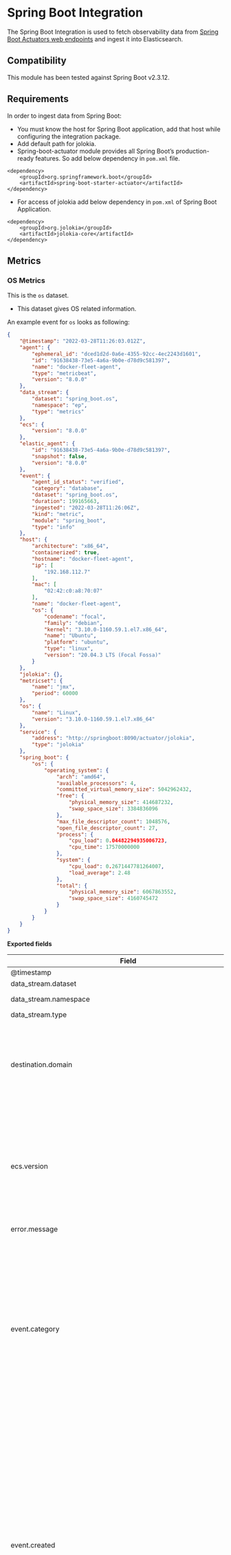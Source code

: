 # Spring Boot Integration

The Spring Boot Integration is used to fetch observability data from [Spring Boot Actuators web endpoints](https://docs.spring.io/spring-boot/docs/2.6.3/actuator-api/htmlsingle/) and ingest it into Elasticsearch.

## Compatibility

This module has been tested against Spring Boot v2.3.12.

## Requirements

In order to ingest data from Spring Boot:
- You must know the host for Spring Boot application, add that host while configuring the integration package.
- Add default path for jolokia.
- Spring-boot-actuator module provides all Spring Boot’s production-ready features. So add below dependency in `pom.xml` file.
```
<dependency>
    <groupId>org.springframework.boot</groupId>
    <artifactId>spring-boot-starter-actuator</artifactId>
</dependency>
```
- For access of jolokia add below dependency in `pom.xml` of Spring Boot Application.
```
<dependency>
	<groupId>org.jolokia</groupId>
	<artifactId>jolokia-core</artifactId>
</dependency>
```

## Metrics

### OS Metrics

This is the `os` dataset.

- This dataset gives OS related information.

An example event for `os` looks as following:

```json
{
    "@timestamp": "2022-03-28T11:26:03.012Z",
    "agent": {
        "ephemeral_id": "dced1d2d-0a6e-4355-92cc-4ec2243d1601",
        "id": "91638438-73e5-4a6a-9b0e-d78d9c581397",
        "name": "docker-fleet-agent",
        "type": "metricbeat",
        "version": "8.0.0"
    },
    "data_stream": {
        "dataset": "spring_boot.os",
        "namespace": "ep",
        "type": "metrics"
    },
    "ecs": {
        "version": "8.0.0"
    },
    "elastic_agent": {
        "id": "91638438-73e5-4a6a-9b0e-d78d9c581397",
        "snapshot": false,
        "version": "8.0.0"
    },
    "event": {
        "agent_id_status": "verified",
        "category": "database",
        "dataset": "spring_boot.os",
        "duration": 199165663,
        "ingested": "2022-03-28T11:26:06Z",
        "kind": "metric",
        "module": "spring_boot",
        "type": "info"
    },
    "host": {
        "architecture": "x86_64",
        "containerized": true,
        "hostname": "docker-fleet-agent",
        "ip": [
            "192.168.112.7"
        ],
        "mac": [
            "02:42:c0:a8:70:07"
        ],
        "name": "docker-fleet-agent",
        "os": {
            "codename": "focal",
            "family": "debian",
            "kernel": "3.10.0-1160.59.1.el7.x86_64",
            "name": "Ubuntu",
            "platform": "ubuntu",
            "type": "linux",
            "version": "20.04.3 LTS (Focal Fossa)"
        }
    },
    "jolokia": {},
    "metricset": {
        "name": "jmx",
        "period": 60000
    },
    "os": {
        "name": "Linux",
        "version": "3.10.0-1160.59.1.el7.x86_64"
    },
    "service": {
        "address": "http://springboot:8090/actuator/jolokia",
        "type": "jolokia"
    },
    "spring_boot": {
        "os": {
            "operating_system": {
                "arch": "amd64",
                "available_processors": 4,
                "committed_virtual_memory_size": 5042962432,
                "free": {
                    "physical_memory_size": 414687232,
                    "swap_space_size": 3384836096
                },
                "max_file_descriptor_count": 1048576,
                "open_file_descriptor_count": 27,
                "process": {
                    "cpu_load": 0.04482294935006723,
                    "cpu_time": 17570000000
                },
                "system": {
                    "cpu_load": 0.2671447781264007,
                    "load_average": 2.48
                },
                "total": {
                    "physical_memory_size": 6067863552,
                    "swap_space_size": 4160745472
                }
            }
        }
    }
}
```

**Exported fields**

| Field | Description | Type |
|---|---|---|
| @timestamp | Event timestamp. | date |
| data_stream.dataset | Data stream dataset. | constant_keyword |
| data_stream.namespace | Data stream namespace. | constant_keyword |
| data_stream.type | Data stream type. | constant_keyword |
| destination.domain | The domain name of the destination system. This value may be a host name, a fully qualified domain name, or another host naming format. The value may derive from the original event or be added from enrichment. | keyword |
| ecs.version | ECS version this event conforms to. `ecs.version` is a required field and must exist in all events. When querying across multiple indices -- which may conform to slightly different ECS versions -- this field lets integrations adjust to the schema version of the events. | keyword |
| error.message | Error message. | match_only_text |
| event.category | This is one of four ECS Categorization Fields, and indicates the second level in the ECS category hierarchy. `event.category` represents the "big buckets" of ECS categories. For example, filtering on `event.category:process` yields all events relating to process activity. This field is closely related to `event.type`, which is used as a subcategory. This field is an array. This will allow proper categorization of some events that fall in multiple categories. | keyword |
| event.created | event.created contains the date/time when the event was first read by an agent, or by your pipeline. This field is distinct from @timestamp in that @timestamp typically contain the time extracted from the original event. In most situations, these two timestamps will be slightly different. The difference can be used to calculate the delay between your source generating an event, and the time when your agent first processed it. This can be used to monitor your agent's or pipeline's ability to keep up with your event source. In case the two timestamps are identical, @timestamp should be used. | date |
| event.dataset | Name of the dataset. If an event source publishes more than one type of log or events (e.g. access log, error log), the dataset is used to specify which one the event comes from. It's recommended but not required to start the dataset name with the module name, followed by a dot, then the dataset name. | keyword |
| event.kind | This is one of four ECS Categorization Fields, and indicates the highest level in the ECS category hierarchy. `event.kind` gives high-level information about what type of information the event contains, without being specific to the contents of the event. For example, values of this field distinguish alert events from metric events. The value of this field can be used to inform how these kinds of events should be handled. They may warrant different retention, different access control, it may also help understand whether the data coming in at a regular interval or not. | keyword |
| event.module | Name of the module this data is coming from. If your monitoring agent supports the concept of modules or plugins to process events of a given source (e.g. Apache logs), `event.module` should contain the name of this module. | keyword |
| event.outcome | This is one of four ECS Categorization Fields, and indicates the lowest level in the ECS category hierarchy. `event.outcome` simply denotes whether the event represents a success or a failure from the perspective of the entity that produced the event. Note that when a single transaction is described in multiple events, each event may populate different values of `event.outcome`, according to their perspective. Also note that in the case of a compound event (a single event that contains multiple logical events), this field should be populated with the value that best captures the overall success or failure from the perspective of the event producer. Further note that not all events will have an associated outcome. For example, this field is generally not populated for metric events, events with `event.type:info`, or any events for which an outcome does not make logical sense. | keyword |
| file.path | Full path to the file, including the file name. It should include the drive letter, when appropriate. | keyword |
| http.request.method | HTTP request method. The value should retain its casing from the original event. For example, `GET`, `get`, and `GeT` are all considered valid values for this field. | keyword |
| http.request.referrer | Referrer for this HTTP request. | keyword |
| http.response.body.bytes | Size in bytes of the response body. | long |
| http.response.status_code | HTTP response status code. | long |
| http.version | HTTP version. | keyword |
| log.file.path | Full path to the log file this event came from, including the file name. It should include the drive letter, when appropriate. If the event wasn't read from a log file, do not populate this field. | keyword |
| log.level | Original log level of the log event. If the source of the event provides a log level or textual severity, this is the one that goes in `log.level`. If your source doesn't specify one, you may put your event transport's severity here (e.g. Syslog severity). Some examples are `warn`, `err`, `i`, `informational`. | keyword |
| message | For log events the message field contains the log message, optimized for viewing in a log viewer. For structured logs without an original message field, other fields can be concatenated to form a human-readable summary of the event. If multiple messages exist, they can be combined into one message. | match_only_text |
| os.name | Operating system name, without the version. | keyword |
| os.version | Operating system version as a raw string. | keyword |
| process.pid | Process id. | long |
| process.thread.id | Thread ID. | long |
| service.address | Address where data about this service was collected from. This should be a URI, network address (ipv4:port or [ipv6]:port) or a resource path (sockets). | keyword |
| service.type | The type of the service data is collected from. The type can be used to group and correlate logs and metrics from one service type. Example: If logs or metrics are collected from Elasticsearch, `service.type` would be `elasticsearch`. | keyword |
| source.address | Some event source addresses are defined ambiguously. The event will sometimes list an IP, a domain or a unix socket.  You should always store the raw address in the `.address` field. Then it should be duplicated to `.ip` or `.domain`, depending on which one it is. | keyword |
| source.as.number | Unique number allocated to the autonomous system. The autonomous system number (ASN) uniquely identifies each network on the Internet. | long |
| source.as.organization.name | Organization name. | keyword |
| source.domain | The domain name of the source system. This value may be a host name, a fully qualified domain name, or another host naming format. The value may derive from the original event or be added from enrichment. | keyword |
| source.geo.city_name | City name. | keyword |
| source.geo.continent_name | Name of the continent. | keyword |
| source.geo.country_iso_code | Country ISO code. | keyword |
| source.geo.country_name | Country name. | keyword |
| source.geo.location | Longitude and latitude. | geo_point |
| source.geo.region_iso_code | Region ISO code. | keyword |
| source.geo.region_name | Region name. | keyword |
| source.ip | IP address of the source (IPv4 or IPv6). | ip |
| spring_boot.os.operating_system.arch |  | keyword |
| spring_boot.os.operating_system.available_processors |  | long |
| spring_boot.os.operating_system.committed_virtual_memory_size |  | long |
| spring_boot.os.operating_system.free.physical_memory_size |  | long |
| spring_boot.os.operating_system.free.swap_space_size |  | long |
| spring_boot.os.operating_system.max_file_descriptor_count |  | long |
| spring_boot.os.operating_system.open_file_descriptor_count |  | long |
| spring_boot.os.operating_system.process.cpu_load |  | long |
| spring_boot.os.operating_system.process.cpu_time |  | long |
| spring_boot.os.operating_system.system.cpu_load |  | long |
| spring_boot.os.operating_system.system.load_average |  | long |
| spring_boot.os.operating_system.total.physical_memory_size |  | long |
| spring_boot.os.operating_system.total.swap_space_size |  | long |
| spring_boot.os.runtime.boot_class.path |  | keyword |
| spring_boot.os.runtime.boot_class.path_supported |  | boolean |
| spring_boot.os.runtime.class_path |  | keyword |
| spring_boot.os.runtime.library_path |  | keyword |
| spring_boot.os.runtime.management_spec_version |  | keyword |
| spring_boot.os.runtime.name |  | keyword |
| spring_boot.os.runtime.spec.name |  | keyword |
| spring_boot.os.runtime.spec.vendor |  | keyword |
| spring_boot.os.runtime.spec.version |  | keyword |
| spring_boot.os.runtime.start_time |  | long |
| spring_boot.os.runtime.system_properties.awt_toolkit |  | keyword |
| spring_boot.os.runtime.system_properties.catalina_base |  | keyword |
| spring_boot.os.runtime.system_properties.catalina_home |  | keyword |
| spring_boot.os.runtime.system_properties.catalina_use_naming |  | keyword |
| spring_boot.os.runtime.system_properties.file_encoding |  | keyword |
| spring_boot.os.runtime.system_properties.file_encoding_pkg |  | keyword |
| spring_boot.os.runtime.system_properties.file_separator |  | keyword |
| spring_boot.os.runtime.system_properties.java_awt_graphicsenv |  | keyword |
| spring_boot.os.runtime.system_properties.java_awt_headless |  | keyword |
| spring_boot.os.runtime.system_properties.java_awt_printerjob |  | keyword |
| spring_boot.os.runtime.system_properties.java_class_path |  | keyword |
| spring_boot.os.runtime.system_properties.java_class_version |  | keyword |
| spring_boot.os.runtime.system_properties.java_endorsed_dirs |  | keyword |
| spring_boot.os.runtime.system_properties.java_ext_dirs |  | keyword |
| spring_boot.os.runtime.system_properties.java_home |  | keyword |
| spring_boot.os.runtime.system_properties.java_io_tmpdir |  | keyword |
| spring_boot.os.runtime.system_properties.java_library_path |  | keyword |
| spring_boot.os.runtime.system_properties.java_protocol_handler_pkgs |  | keyword |
| spring_boot.os.runtime.system_properties.java_runtime_name |  | keyword |
| spring_boot.os.runtime.system_properties.java_runtime_version |  | keyword |
| spring_boot.os.runtime.system_properties.java_specification_name |  | keyword |
| spring_boot.os.runtime.system_properties.java_specification_vendor |  | keyword |
| spring_boot.os.runtime.system_properties.java_specification_version |  | keyword |
| spring_boot.os.runtime.system_properties.java_vendor |  | keyword |
| spring_boot.os.runtime.system_properties.java_vendor_url |  | keyword |
| spring_boot.os.runtime.system_properties.java_vendor_url_bug |  | keyword |
| spring_boot.os.runtime.system_properties.java_vendor_version |  | keyword |
| spring_boot.os.runtime.system_properties.java_version |  | keyword |
| spring_boot.os.runtime.system_properties.java_version_date |  | keyword |
| spring_boot.os.runtime.system_properties.java_vm_info |  | keyword |
| spring_boot.os.runtime.system_properties.java_vm_name |  | keyword |
| spring_boot.os.runtime.system_properties.java_vm_specification_name |  | keyword |
| spring_boot.os.runtime.system_properties.java_vm_specification_vendor |  | keyword |
| spring_boot.os.runtime.system_properties.java_vm_specification_version |  | keyword |
| spring_boot.os.runtime.system_properties.java_vm_vendor |  | keyword |
| spring_boot.os.runtime.system_properties.java_vm_version |  | keyword |
| spring_boot.os.runtime.system_properties.jdk_debug |  | keyword |
| spring_boot.os.runtime.system_properties.line_separator |  | keyword |
| spring_boot.os.runtime.system_properties.log_file |  | keyword |
| spring_boot.os.runtime.system_properties.os_arch |  | keyword |
| spring_boot.os.runtime.system_properties.os_name |  | keyword |
| spring_boot.os.runtime.system_properties.os_version |  | keyword |
| spring_boot.os.runtime.system_properties.path_separator |  | keyword |
| spring_boot.os.runtime.system_properties.pid |  | keyword |
| spring_boot.os.runtime.system_properties.spring_beaninfo_ignore |  | keyword |
| spring_boot.os.runtime.system_properties.sun_arch_data_model |  | keyword |
| spring_boot.os.runtime.system_properties.sun_boot_class_path |  | keyword |
| spring_boot.os.runtime.system_properties.sun_boot_library_path |  | keyword |
| spring_boot.os.runtime.system_properties.sun_cpu_endian |  | keyword |
| spring_boot.os.runtime.system_properties.sun_cpu_isalist |  | keyword |
| spring_boot.os.runtime.system_properties.sun_io_unicode_encoding |  | keyword |
| spring_boot.os.runtime.system_properties.sun_java_command |  | keyword |
| spring_boot.os.runtime.system_properties.sun_java_launcher |  | keyword |
| spring_boot.os.runtime.system_properties.sun_jnu_encoding |  | keyword |
| spring_boot.os.runtime.system_properties.sun_management_compiler |  | keyword |
| spring_boot.os.runtime.system_properties.sun_os_patch_level |  | keyword |
| spring_boot.os.runtime.system_properties.user_country |  | keyword |
| spring_boot.os.runtime.system_properties.user_dir |  | keyword |
| spring_boot.os.runtime.system_properties.user_home |  | keyword |
| spring_boot.os.runtime.system_properties.user_language |  | keyword |
| spring_boot.os.runtime.system_properties.user_name |  | keyword |
| spring_boot.os.runtime.system_properties.user_timezone |  | keyword |
| spring_boot.os.runtime.uptime |  | long |
| spring_boot.os.runtime.vm.name |  | keyword |
| spring_boot.os.runtime.vm.vendor |  | keyword |
| spring_boot.os.runtime.vm.version |  | keyword |
| tags | List of keywords used to tag each event. | keyword |
| tls.cipher | String indicating the cipher used during the current connection. | keyword |
| tls.version | Numeric part of the version parsed from the original string. | keyword |
| tls.version_protocol | Normalized lowercase protocol name parsed from original string. | keyword |
| url.domain | Domain of the url, such as "www.elastic.co". In some cases a URL may refer to an IP and/or port directly, without a domain name. In this case, the IP address would go to the `domain` field. If the URL contains a literal IPv6 address enclosed by `[` and `]` (IETF RFC 2732), the `[` and `]` characters should also be captured in the `domain` field. | keyword |
| url.extension | The field contains the file extension from the original request url, excluding the leading dot. The file extension is only set if it exists, as not every url has a file extension. The leading period must not be included. For example, the value must be "png", not ".png". Note that when the file name has multiple extensions (example.tar.gz), only the last one should be captured ("gz", not "tar.gz"). | keyword |
| url.original | Unmodified original url as seen in the event source. Note that in network monitoring, the observed URL may be a full URL, whereas in access logs, the URL is often just represented as a path. This field is meant to represent the URL as it was observed, complete or not. | wildcard |
| url.path | Path of the request, such as "/search". | wildcard |
| url.query | The query field describes the query string of the request, such as "q=elasticsearch". The `?` is excluded from the query string. If a URL contains no `?`, there is no query field. If there is a `?` but no query, the query field exists with an empty string. The `exists` query can be used to differentiate between the two cases. | keyword |
| user.name | Short name or login of the user. | keyword |
| user_agent.device.name | Name of the device. | keyword |
| user_agent.name | Name of the user agent. | keyword |
| user_agent.original | Unparsed user_agent string. | keyword |
| user_agent.os.full | Operating system name, including the version or code name. | keyword |
| user_agent.os.name | Operating system name, without the version. | keyword |
| user_agent.os.version | Operating system version as a raw string. | keyword |
| user_agent.version | Version of the user agent. | keyword |


### Threads Metrics

This is the `threads` dataset.

- This dataset gives details of threads.

An example event for `threads` looks as following:

```json
{
    "@timestamp": "2022-03-28T11:27:39.605Z",
    "agent": {
        "ephemeral_id": "f20f638a-566a-4317-9cd9-f5cf73973b99",
        "id": "91638438-73e5-4a6a-9b0e-d78d9c581397",
        "name": "docker-fleet-agent",
        "type": "metricbeat",
        "version": "8.0.0"
    },
    "data_stream": {
        "dataset": "spring_boot.threads",
        "namespace": "ep",
        "type": "metrics"
    },
    "ecs": {
        "version": "8.0.0"
    },
    "elastic_agent": {
        "id": "91638438-73e5-4a6a-9b0e-d78d9c581397",
        "snapshot": false,
        "version": "8.0.0"
    },
    "event": {
        "agent_id_status": "verified",
        "category": "database",
        "dataset": "spring_boot.threads",
        "duration": 97644083,
        "ingested": "2022-03-28T11:27:43Z",
        "kind": "metric",
        "module": "spring_boot",
        "type": "info"
    },
    "host": {
        "architecture": "x86_64",
        "containerized": true,
        "hostname": "docker-fleet-agent",
        "ip": [
            "192.168.112.7"
        ],
        "mac": [
            "02:42:c0:a8:70:07"
        ],
        "name": "docker-fleet-agent",
        "os": {
            "codename": "focal",
            "family": "debian",
            "kernel": "3.10.0-1160.59.1.el7.x86_64",
            "name": "Ubuntu",
            "platform": "ubuntu",
            "type": "linux",
            "version": "20.04.3 LTS (Focal Fossa)"
        }
    },
    "jolokia": {},
    "metricset": {
        "name": "jmx",
        "period": 60000
    },
    "service": {
        "address": "http://springboot:8090/actuator/jolokia",
        "type": "jolokia"
    },
    "spring_boot": {
        "threads": {
            "threading": {
                "current_thread": {
                    "allocated_bytes": 226144,
                    "cpu_time": 95404339,
                    "cpu_time_supported": true,
                    "user_time": 90000000
                },
                "daemon_thread_count": 16,
                "object_monitor_usage_supported": true,
                "peak_thread_count": 20,
                "synchronizer_usage_supported": true,
                "thread": {
                    "allocated_memory_enabled": true,
                    "allocated_memory_supported": true,
                    "contention_monitoring_enabled": false,
                    "contention_monitoring_supported": true,
                    "count": 20,
                    "cpu_time_enabled": true,
                    "cpu_time_supported": true
                },
                "total_started_thread_count": 23
            }
        }
    }
}
```

**Exported fields**

| Field | Description | Type |
|---|---|---|
| @timestamp | Event timestamp. | date |
| data_stream.dataset | Data stream dataset. | constant_keyword |
| data_stream.namespace | Data stream namespace. | constant_keyword |
| data_stream.type | Data stream type. | constant_keyword |
| destination.domain | The domain name of the destination system. This value may be a host name, a fully qualified domain name, or another host naming format. The value may derive from the original event or be added from enrichment. | keyword |
| ecs.version | ECS version this event conforms to. `ecs.version` is a required field and must exist in all events. When querying across multiple indices -- which may conform to slightly different ECS versions -- this field lets integrations adjust to the schema version of the events. | keyword |
| error.message | Error message. | match_only_text |
| event.category | This is one of four ECS Categorization Fields, and indicates the second level in the ECS category hierarchy. `event.category` represents the "big buckets" of ECS categories. For example, filtering on `event.category:process` yields all events relating to process activity. This field is closely related to `event.type`, which is used as a subcategory. This field is an array. This will allow proper categorization of some events that fall in multiple categories. | keyword |
| event.created | event.created contains the date/time when the event was first read by an agent, or by your pipeline. This field is distinct from @timestamp in that @timestamp typically contain the time extracted from the original event. In most situations, these two timestamps will be slightly different. The difference can be used to calculate the delay between your source generating an event, and the time when your agent first processed it. This can be used to monitor your agent's or pipeline's ability to keep up with your event source. In case the two timestamps are identical, @timestamp should be used. | date |
| event.dataset | Name of the dataset. If an event source publishes more than one type of log or events (e.g. access log, error log), the dataset is used to specify which one the event comes from. It's recommended but not required to start the dataset name with the module name, followed by a dot, then the dataset name. | keyword |
| event.kind | This is one of four ECS Categorization Fields, and indicates the highest level in the ECS category hierarchy. `event.kind` gives high-level information about what type of information the event contains, without being specific to the contents of the event. For example, values of this field distinguish alert events from metric events. The value of this field can be used to inform how these kinds of events should be handled. They may warrant different retention, different access control, it may also help understand whether the data coming in at a regular interval or not. | keyword |
| event.module | Name of the module this data is coming from. If your monitoring agent supports the concept of modules or plugins to process events of a given source (e.g. Apache logs), `event.module` should contain the name of this module. | keyword |
| event.outcome | This is one of four ECS Categorization Fields, and indicates the lowest level in the ECS category hierarchy. `event.outcome` simply denotes whether the event represents a success or a failure from the perspective of the entity that produced the event. Note that when a single transaction is described in multiple events, each event may populate different values of `event.outcome`, according to their perspective. Also note that in the case of a compound event (a single event that contains multiple logical events), this field should be populated with the value that best captures the overall success or failure from the perspective of the event producer. Further note that not all events will have an associated outcome. For example, this field is generally not populated for metric events, events with `event.type:info`, or any events for which an outcome does not make logical sense. | keyword |
| file.path | Full path to the file, including the file name. It should include the drive letter, when appropriate. | keyword |
| http.request.method | HTTP request method. The value should retain its casing from the original event. For example, `GET`, `get`, and `GeT` are all considered valid values for this field. | keyword |
| http.request.referrer | Referrer for this HTTP request. | keyword |
| http.response.body.bytes | Size in bytes of the response body. | long |
| http.response.status_code | HTTP response status code. | long |
| http.version | HTTP version. | keyword |
| log.file.path | Full path to the log file this event came from, including the file name. It should include the drive letter, when appropriate. If the event wasn't read from a log file, do not populate this field. | keyword |
| log.level | Original log level of the log event. If the source of the event provides a log level or textual severity, this is the one that goes in `log.level`. If your source doesn't specify one, you may put your event transport's severity here (e.g. Syslog severity). Some examples are `warn`, `err`, `i`, `informational`. | keyword |
| message | For log events the message field contains the log message, optimized for viewing in a log viewer. For structured logs without an original message field, other fields can be concatenated to form a human-readable summary of the event. If multiple messages exist, they can be combined into one message. | match_only_text |
| os.name | Operating system name, without the version. | keyword |
| os.version | Operating system version as a raw string. | keyword |
| process.pid | Process id. | long |
| process.thread.id | Thread ID. | long |
| service.address | Address where data about this service was collected from. This should be a URI, network address (ipv4:port or [ipv6]:port) or a resource path (sockets). | keyword |
| service.type | The type of the service data is collected from. The type can be used to group and correlate logs and metrics from one service type. Example: If logs or metrics are collected from Elasticsearch, `service.type` would be `elasticsearch`. | keyword |
| source.address | Some event source addresses are defined ambiguously. The event will sometimes list an IP, a domain or a unix socket.  You should always store the raw address in the `.address` field. Then it should be duplicated to `.ip` or `.domain`, depending on which one it is. | keyword |
| source.as.number | Unique number allocated to the autonomous system. The autonomous system number (ASN) uniquely identifies each network on the Internet. | long |
| source.as.organization.name | Organization name. | keyword |
| source.domain | The domain name of the source system. This value may be a host name, a fully qualified domain name, or another host naming format. The value may derive from the original event or be added from enrichment. | keyword |
| source.geo.city_name | City name. | keyword |
| source.geo.continent_name | Name of the continent. | keyword |
| source.geo.country_iso_code | Country ISO code. | keyword |
| source.geo.country_name | Country name. | keyword |
| source.geo.location | Longitude and latitude. | geo_point |
| source.geo.region_iso_code | Region ISO code. | keyword |
| source.geo.region_name | Region name. | keyword |
| source.ip | IP address of the source (IPv4 or IPv6). | ip |
| spring_boot.threads.threading.current_thread.allocated_bytes |  | double |
| spring_boot.threads.threading.current_thread.cpu_time |  | long |
| spring_boot.threads.threading.current_thread.cpu_time_supported |  | boolean |
| spring_boot.threads.threading.current_thread.user_time |  | long |
| spring_boot.threads.threading.daemon_thread_count |  | long |
| spring_boot.threads.threading.object_monitor_usage_supported |  | boolean |
| spring_boot.threads.threading.peak_thread_count |  | long |
| spring_boot.threads.threading.synchronizer_usage_supported |  | boolean |
| spring_boot.threads.threading.thread.allocated_memory_enabled |  | boolean |
| spring_boot.threads.threading.thread.allocated_memory_supported |  | boolean |
| spring_boot.threads.threading.thread.contention_monitoring_enabled |  | boolean |
| spring_boot.threads.threading.thread.contention_monitoring_supported |  | boolean |
| spring_boot.threads.threading.thread.count |  | long |
| spring_boot.threads.threading.thread.cpu_time_enabled |  | boolean |
| spring_boot.threads.threading.thread.cpu_time_supported |  | boolean |
| spring_boot.threads.threading.total_started_thread_count |  | long |
| tags | List of keywords used to tag each event. | keyword |
| tls.cipher | String indicating the cipher used during the current connection. | keyword |
| tls.version | Numeric part of the version parsed from the original string. | keyword |
| tls.version_protocol | Normalized lowercase protocol name parsed from original string. | keyword |
| url.domain | Domain of the url, such as "www.elastic.co". In some cases a URL may refer to an IP and/or port directly, without a domain name. In this case, the IP address would go to the `domain` field. If the URL contains a literal IPv6 address enclosed by `[` and `]` (IETF RFC 2732), the `[` and `]` characters should also be captured in the `domain` field. | keyword |
| url.extension | The field contains the file extension from the original request url, excluding the leading dot. The file extension is only set if it exists, as not every url has a file extension. The leading period must not be included. For example, the value must be "png", not ".png". Note that when the file name has multiple extensions (example.tar.gz), only the last one should be captured ("gz", not "tar.gz"). | keyword |
| url.original | Unmodified original url as seen in the event source. Note that in network monitoring, the observed URL may be a full URL, whereas in access logs, the URL is often just represented as a path. This field is meant to represent the URL as it was observed, complete or not. | wildcard |
| url.path | Path of the request, such as "/search". | wildcard |
| url.query | The query field describes the query string of the request, such as "q=elasticsearch". The `?` is excluded from the query string. If a URL contains no `?`, there is no query field. If there is a `?` but no query, the query field exists with an empty string. The `exists` query can be used to differentiate between the two cases. | keyword |
| user.name | Short name or login of the user. | keyword |
| user_agent.device.name | Name of the device. | keyword |
| user_agent.name | Name of the user agent. | keyword |
| user_agent.original | Unparsed user_agent string. | keyword |
| user_agent.os.full | Operating system name, including the version or code name. | keyword |
| user_agent.os.name | Operating system name, without the version. | keyword |
| user_agent.os.version | Operating system version as a raw string. | keyword |
| user_agent.version | Version of the user agent. | keyword |


### Server Metrics

This is the `server` dataset.

- This dataset gives information of Server.

An example event for `server` looks as following:

```json
{
    "@timestamp": "2022-03-28T11:26:51.895Z",
    "agent": {
        "ephemeral_id": "62781031-f23f-4439-862c-337fddf40679",
        "id": "91638438-73e5-4a6a-9b0e-d78d9c581397",
        "name": "docker-fleet-agent",
        "type": "metricbeat",
        "version": "8.0.0"
    },
    "data_stream": {
        "dataset": "spring_boot.server",
        "namespace": "ep",
        "type": "metrics"
    },
    "ecs": {
        "version": "8.0.0"
    },
    "elastic_agent": {
        "id": "91638438-73e5-4a6a-9b0e-d78d9c581397",
        "snapshot": false,
        "version": "8.0.0"
    },
    "event": {
        "agent_id_status": "verified",
        "dataset": "spring_boot.server",
        "duration": 102381358,
        "ingested": "2022-03-28T11:26:55Z",
        "kind": "metric",
        "module": "prometheus"
    },
    "host": {
        "architecture": "x86_64",
        "containerized": true,
        "hostname": "docker-fleet-agent",
        "ip": [
            "192.168.112.7"
        ],
        "mac": [
            "02:42:c0:a8:70:07"
        ],
        "name": "docker-fleet-agent",
        "os": {
            "codename": "focal",
            "family": "debian",
            "kernel": "3.10.0-1160.59.1.el7.x86_64",
            "name": "Ubuntu",
            "platform": "ubuntu",
            "type": "linux",
            "version": "20.04.3 LTS (Focal Fossa)"
        }
    },
    "metricset": {
        "period": 20000
    },
    "service": {
        "type": "spring_boot"
    },
    "spring_boot": {
        "server": {
            "labels": {
                "instance": "springboot:8090",
                "job": "prometheus",
                "level": "debug"
            },
            "metrics": {
                "logback_events_total": 0
            }
        }
    }
}
```

**Exported fields**

| Field | Description | Type |
|---|---|---|
| @timestamp | Event timestamp. | date |
| data_stream.dataset | Data stream dataset. | constant_keyword |
| data_stream.namespace | Data stream namespace. | constant_keyword |
| data_stream.type | Data stream type. | constant_keyword |
| ecs.version | ECS version this event conforms to. `ecs.version` is a required field and must exist in all events. When querying across multiple indices -- which may conform to slightly different ECS versions -- this field lets integrations adjust to the schema version of the events. | keyword |
| labels | Custom key/value pairs. Can be used to add meta information to events. Should not contain nested objects. All values are stored as keyword. Example: `docker` and `k8s` labels. | object |
| service.type | The type of the service data is collected from. The type can be used to group and correlate logs and metrics from one service type. Example: If logs or metrics are collected from Elasticsearch, `service.type` would be `elasticsearch`. | keyword |
| spring_boot.server.labels.action |  | keyword |
| spring_boot.server.labels.area |  | keyword |
| spring_boot.server.labels.cause |  | keyword |
| spring_boot.server.labels.exception |  | keyword |
| spring_boot.server.labels.id |  | keyword |
| spring_boot.server.labels.instance |  | keyword |
| spring_boot.server.labels.job |  | keyword |
| spring_boot.server.labels.level |  | keyword |
| spring_boot.server.labels.method |  | keyword |
| spring_boot.server.labels.outcome |  | keyword |
| spring_boot.server.labels.state |  | keyword |
| spring_boot.server.labels.status |  | keyword |
| spring_boot.server.labels.uri |  | keyword |
| spring_boot.server.metrics.http_server_requests_seconds.max |  | long |
| spring_boot.server.metrics.http_server_requests_seconds.sum |  | long |
| spring_boot.server.metrics.logback_events_total |  | long |
| spring_boot.server.metrics.process.cpu_usage |  | long |
| spring_boot.server.metrics.process.files.max_files |  | long |
| spring_boot.server.metrics.process.files.open_files |  | long |
| spring_boot.server.metrics.process.start_time_seconds |  | long |
| spring_boot.server.metrics.process.uptime_seconds |  | long |
| spring_boot.server.metrics.system.cpu.count |  | long |
| spring_boot.server.metrics.system.cpu.usage |  | long |
| spring_boot.server.metrics.system.load_average_1m |  | long |
| spring_boot.server.metrics.tomcat_sessions.active.current_sessions |  | long |
| spring_boot.server.metrics.tomcat_sessions.active.max_sessions |  | long |
| spring_boot.server.metrics.tomcat_sessions.alive_max_seconds |  | long |
| spring_boot.server.metrics.tomcat_sessions.created_sessions_total |  | long |
| spring_boot.server.metrics.tomcat_sessions.expired_sessions_total |  | long |
| spring_boot.server.metrics.tomcat_sessions.rejected_sessions_total |  | long |
| spring_boot.server.metrics.up |  | long |

